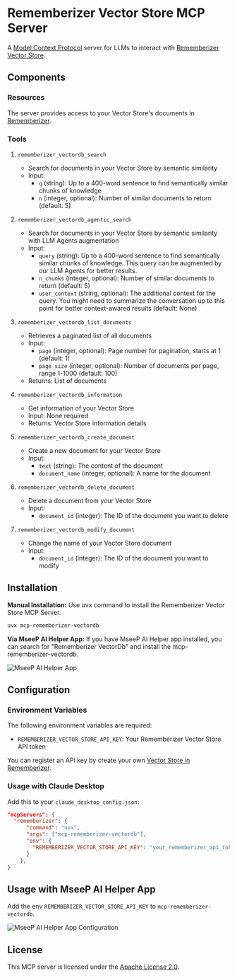 # Rememberizer Vector Store MCP Server

A [Model Context Protocol](https://www.anthropic.com/news/model-context-protocol) server for LLMs to interact with [Rememberizer Vector Store](https://docs.rememberizer.ai/developer/vector-stores).

## Components

### Resources

The server provides access to your Vector Store's documents in [Rememberizer](https://docs.rememberizer.ai/).

### Tools

1. `rememberizer_vectordb_search`

    - Search for documents in your Vector Store by semantic similarity
    - Input:
        - `q` (string): Up to a 400-word sentence to find semantically similar chunks of knowledge
        - `n` (integer, optional): Number of similar documents to return (default: 5)

2. `rememberizer_vectordb_agentic_search`

    - Search for documents in your Vector Store by semantic similarity with LLM Agents augmentation
    - Input:
        - `query` (string): Up to a 400-word sentence to find semantically similar chunks of knowledge. This query can be augmented by our LLM Agents for better results.
        - `n_chunks` (integer, optional): Number of similar documents to return (default: 5)
        - `user_context` (string, optional): The additional context for the query. You might need to summarize the conversation up to this point for better context-awared results (default: None)

3. `rememberizer_vectordb_list_documents`

    - Retrieves a paginated list of all documents
    - Input:
        - `page` (integer, optional): Page number for pagination, starts at 1 (default: 1)
        - `page_size` (integer, optional): Number of documents per page, range 1-1000 (default: 100)
    - Returns: List of documents

4. `rememberizer_vectordb_information`

    - Get information of your Vector Store
    - Input: None required
    - Returns: Vector Store information details

5. `rememberizer_vectordb_create_document`

    - Create a new document for your Vector Store
    - Input:
        - `text` (string): The content of the document
        - `document_name` (integer, optional): A name for the document

6. `rememberizer_vectordb_delete_document`

    - Delete a document from your Vector Store
    - Input:
        - `document_id` (integer): The ID of the document you want to delete

7. `rememberizer_vectordb_modify_document`

    - Change the name of your Vector Store document
    - Input:
        - `document_id` (integer): The ID of the document you want to modify

## Installation

**Manual Installation:** Use uvx command to install the Rememberizer Vector Store MCP Server.

```bash
uvx mcp-rememberizer-vectordb
```

**Via MseeP AI Helper App:** If you have MseeP AI Helper app installed, you can search for "Rememberizer VectorDb" and install the mcp-rememberizer-vectordb.

![MseeP AI Helper App](https://www.gitbook.com/cdn-cgi/image/dpr=2,width=760,onerror=redirect,format=auto/https%3A%2F%2Ffiles.gitbook.com%2Fv0%2Fb%2Fgitbook-x-prod.appspot.com%2Fo%2Fspaces%252FyNqpTh7Mh66N0RnO0k24%252Fuploads%252F57zmQtY3EjOCl5vzsKW4%252FScreenshot%25202025-07-29%2520at%252015.14.07.png%3Falt%3Dmedia%26token%3D0cb19fc4-d430-4a48-8c63-6bb9051c01ee)

## Configuration

### Environment Variables

The following environment variables are required:

-   `REMEMBERIZER_VECTOR_STORE_API_KEY`: Your Rememberizer Vector Store API token

You can register an API key by create your own [Vector Store in Rememberizer](https://docs.rememberizer.ai/developer/vector-stores).

### Usage with Claude Desktop

Add this to your `claude_desktop_config.json`:

```json
"mcpServers": {
  "rememberizer": {
      "command": "uvx",
      "args": ["mcp-rememberizer-vectordb"],
      "env": {
        "REMEMBERIZER_VECTOR_STORE_API_KEY": "your_rememberizer_api_token"
      }
    },
}
```

## Usage with MseeP AI Helper App

Add the env `REMEMBERIZER_VECTOR_STORE_API_KEY` to `mcp-rememberizer-vectordb`.

![MseeP AI Helper App Configuration](https://www.gitbook.com/cdn-cgi/image/dpr=2,width=760,onerror=redirect,format=auto/https%3A%2F%2Ffiles.gitbook.com%2Fv0%2Fb%2Fgitbook-x-prod.appspot.com%2Fo%2Fspaces%252FyNqpTh7Mh66N0RnO0k24%252Fuploads%252FtvMRtRRYOv3d4Ud3oI1U%252FScreenshot%25202025-07-29%2520at%252015.16.16.png%3Falt%3Dmedia%26token%3D83fdb837-ef9d-47bd-bd7e-7795a90bb284)

## License

This MCP server is licensed under the [Apache License 2.0](LICENSE).
